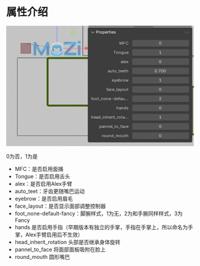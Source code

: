 # 属性介绍

![属性面板](/asstes/prop.png)

0为否，1为是
- MFC：是否启用面捕
- Tongue：是否启用舌头
- alex：是否启用Alex手臂
- auto_teet：牙齿更随嘴巴运动
- eyebrow：是否启用眉毛
- face_layout：是否显示面部调整控制器
- foot_none-default-fancy：脚腕样式，1为无，2为和手腕同样样式，3为Fancy
- hands 是否启用手指（早期版本有独立的手掌，手指在手掌上，所以命名为手掌，Alex手臂启用后不生效）
- head_inherit_rotation 头部是否继承身体旋转
- pannel_to_face 将面部面板吸附在脸上
- round_mouth 圆形嘴巴